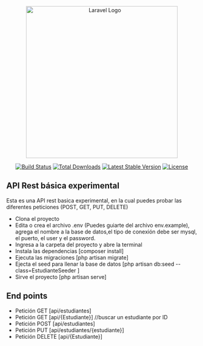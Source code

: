 <p align="center"><a href="https://laravel.com" target="_blank"><img src="https://raw.githubusercontent.com/laravel/art/master/logo-lockup/5%20SVG/2%20CMYK/1%20Full%20Color/laravel-logolockup-cmyk-red.svg" width="400" alt="Laravel Logo"></a></p>

<p align="center">
<a href="https://github.com/laravel/framework/actions"><img src="https://github.com/laravel/framework/workflows/tests/badge.svg" alt="Build Status"></a>
<a href="https://packagist.org/packages/laravel/framework"><img src="https://img.shields.io/packagist/dt/laravel/framework" alt="Total Downloads"></a>
<a href="https://packagist.org/packages/laravel/framework"><img src="https://img.shields.io/packagist/v/laravel/framework" alt="Latest Stable Version"></a>
<a href="https://packagist.org/packages/laravel/framework"><img src="https://img.shields.io/packagist/l/laravel/framework" alt="License"></a>
</p>

## API Rest básica experimental

Esta es una API rest basica experimental, en la cual puedes probar las diferentes peticiones (POST, GET, PUT, DELETE)

- Clona el proyecto
- Edita o crea el archivo .env (Puedes guiarte del archivo env.example), agrega el nombre a la base de datos,el tipo de conexión debe ser mysql, el puerto, el user y el password.
- Ingresa a la carpeta del proyecto y abre la terminal
- Instala las dependencias [composer install]
- Ejecuta las migraciones [php artisan migrate]
- Ejecta el seed para llenar la base de datos [php artisan db:seed --class=EstudianteSeeder
]
- Sirve el proyecto [php artisan serve]



## End points

- Petición GET [api/estudiantes]
- Petición GET [api/{Estudiante}]  //buscar un estudiante por ID
- Petición POST [api/estudiantes]
- Petición PUT [api/estudiantes/{estudiante}]
- Petición DELETE [api/{Estudiante}]
